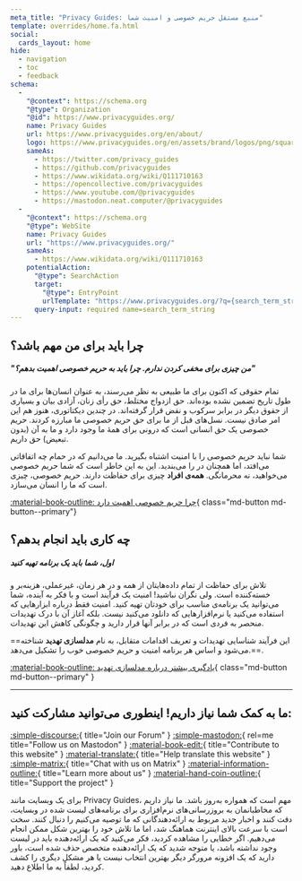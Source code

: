 ```yaml
---
meta_title: "Privacy Guides: منبع مستقل حریم خصوصی و امنیت شما"
template: overrides/home.fa.html
social:
  cards_layout: home
hide:
  - navigation
  - toc
  - feedback
schema:
  - 
    "@context": https://schema.org
    "@type": Organization
    "@id": https://www.privacyguides.org/
    name: Privacy Guides
    url: https://www.privacyguides.org/en/about/
    logo: https://www.privacyguides.org/en/assets/brand/logos/png/square/pg-yellow.png
    sameAs:
      - https://twitter.com/privacy_guides
      - https://github.com/privacyguides
      - https://www.wikidata.org/wiki/Q111710163
      - https://opencollective.com/privacyguides
      - https://www.youtube.com/@privacyguides
      - https://mastodon.neat.computer/@privacyguides
  - 
    "@context": https://schema.org
    "@type": WebSite
    name: Privacy Guides
    url: "https://www.privacyguides.org/"
    sameAs:
      - https://www.wikidata.org/wiki/Q111710163
    potentialAction:
      "@type": SearchAction
      target:
        "@type": EntryPoint
        urlTemplate: "https://www.privacyguides.org/?q={search_term_string}"
      query-input: required name=search_term_string
---
```


<!-- markdownlint-disable-next-line -->
## چرا باید برای من مهم باشد؟

##### "من چیزی برای مخفی کردن ندارم. چرا باید به حریم خصوصی اهمیت بدهم؟"

تمام حقوقی که اکنون برای ما طبیعی به نظر می‌رسند، به عنوان انسان‌ها برای ما در طول تاریخ تضمین نشده بوده‌اند. حق ازدواج مختلط، حق رأی زنان، آزادی بیان و بسیاری از حقوق دیگر در برابر سرکوب و نقض قرار گرفته‌اند. در چندین دیکتاتوری، هنوز هم این امر صادق نیست. نسل‌های قبل از ما برای حق حریم خصوصی ما مبارزه کردند. حریم خصوصی یک حق انسانی است که درونی برای همهٔ ما وجود دارد و ما به آن (بدون تبعیض) حق داریم.

شما نباید حریم خصوصی را با امنیت اشتباه بگیرید. ما می‌دانیم که در حمام چه اتفاقاتی می‌افتد، اما همچنان در را می‌بندید. این به این خاطر است که شما حریم خصوصی می‌خواهید، نه محرمانگی. **همه‌ی افراد** چیزی برای حفاظت دارند. حریم خصوصی، چیزی است که ما را انسان می‌سازد.

[:material-book-outline: چرا حریم خصوصی اهمیت دارد](basics/why-privacy-matters.md){ class="md-button md-button--primary"}

## چه کاری باید انجام بدهم؟

##### اول، شما باید یک برنامه تهیه کنید

تلاش برای حفاظت از تمام داده‌هایتان از همه و در هر زمان، غیرعملی، هزینه‌بر و خسته‌کننده است. ولی نگران نباشید! امنیت یک فرآیند است و با فکر به آینده، شما می‌توانید یک برنامه‌ی مناسب برای خودتان تهیه کنید. امنیت فقط درباره ابزارهایی که استفاده می‌کنید یا نرم‌افزارهایی که دانلود می‌کنید نیست. بلکه آغاز آن با درک تهدیدات منحصر به فردی است که در برابر آنها قرار دارید و چگونگی کاهش این تهدیدات.

==این فرآیند شناسایی تهدیدات و تعریف اقدامات متقابل، به نام **مدلسازی تهدید** شناخته می‌شود و اساس هر برنامه امنیت و حریم خصوصی خوب را تشکیل می‌دهد.==.

[:material-book-outline: یادگیری بیشتر درباره مدلسازی تهدید](basics/threat-modeling.md){ class="md-button md-button--primary" }

---

## ما به کمک شما نیاز داریم! اینطوری می‌توانید مشارکت کنید:

[:simple-discourse:](https://discuss.privacyguides.net){ title="Join our Forum" }
[:simple-mastodon:](https://mastodon.neat.computer/@privacyguides){ rel=me title="Follow us on Mastodon" }
[:material-book-edit:](https://github.com/privacyguides/privacyguides.org){ title="Contribute to this website" }
[:material-translate:](https://matrix.to/#/#pg-i18n:aragon.sh){ title="Help translate this website" }
[:simple-matrix:](https://matrix.to/#/#privacyguides:matrix.org){ title="Chat with us on Matrix" }
[:material-information-outline:](about/index.md){ title="Learn more about us" }
[:material-hand-coin-outline:](about/donate.md){ title="Support the project" }

برای یک وبسایت مانند Privacy Guides، مهم است که همواره به‌روز باشد. ما نیاز داریم که مخاطبانمان به بروزرسانی‌های نرم‌افزاری برای برنامه‌های لیست شده در وبسایت‌‌، دقت کنند و اخبار جدید مربوط به ارائه‌دهندگانی که ما توصیه می‌کنیم را دنبال کنند. سخت است با سرعت بالای اینترنت هماهنگ شد، اما ما تلاش خود را بهترین شکل ممکن انجام می‌دهیم. اگر خطایی را مشاهده کردید، فکر می‌کنید که یک ارائه‌دهنده باید در لیست وجود نداشته باشد، یا متوجه شدید که یک ارائه‌دهنده متخصص حذف شده است، باور دارید که یک افزونه مرورگر دیگر بهترین انتخاب نیست یا هر مشکل دیگری را کشف کردید، لطفاً به ما اطلاع دهید.
